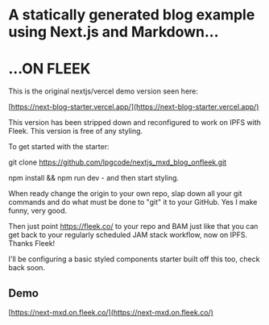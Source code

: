 # A statically generated blog example using Next.js and Markdown...

# ...ON FLEEK

This is the original nextjs/vercel demo version seen here:

[https://next-blog-starter.vercel.app/](https://next-blog-starter.vercel.app/)

This version has been stripped down and reconfigured to work on IPFS with Fleek. This version is free of any styling.

To get started with the starter:

git clone https://github.com/lpgcode/nextjs_mxd_blog_onfleek.git 

npm install && npm run dev - and then start styling.

When ready change the origin to your own repo, slap down all your git commands and do what must be done to "git" it to your GitHub. Yes I make funny, very good.

Then just point https://fleek.co/ to your repo and BAM just like that you can get back to your regularly scheduled JAM stack workflow, now on IPFS. Thanks Fleek!

I'll be configuring a basic styled components starter built off this too, check back soon.

## Demo

[https://next-mxd.on.fleek.co/](https://next-mxd.on.fleek.co/)
